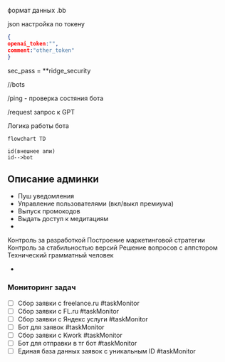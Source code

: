 
формат данных .bb

json настройка по токену  

```json 
{ 
openai_token:"", 
comment:"other_token"
}
```

sec_pass = \*\*ridge_security






//bots 

/ping - проверка состяния бота 

/request запрос к GPT 



Логика работы бота 


```mermaid 
flowchart TD 

id(внешнее апи)
id-->bot
```






## Описание админки

- Пуш уведомления 
- Управление пользователями (вкл/выкл премиума)
- Выпуск промокодов 
- Выдать доступ к медитациям 
- 




Контроль за разработкой 
Построение маркетинговой стратегии 
Контроль за стабильностью версий 
Решение вопросов с аппстором 
Технический грамматный человек

- 



### Мониторинг задач 

- [ ] Сбор заявки с freelance.ru #taskMonitor
- [ ] Сбор заявки с FL.ru #taskMonitor
- [ ] Сбор заявки с Яндекс услуги #taskMonitor
- [ ]  Бот для заявок #taskMonitor
- [ ] Сбор заявки с Kwork #taskMonitor
- [ ] Бот для отправки в тг бот #taskMonitor 
- [ ] Единая база данных заявок с уникальным ID #taskMonitor 
